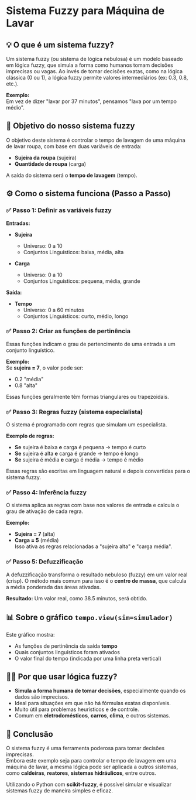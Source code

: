 # Sistema Fuzzy para Máquina de Lavar

## 💡 O que é um sistema fuzzy?
Um sistema fuzzy (ou sistema de lógica nebulosa) é um modelo baseado em lógica fuzzy, que simula a forma como humanos tomam decisões imprecisas ou vagas. Ao invés de tomar decisões exatas, como na lógica clássica (0 ou 1), a lógica fuzzy permite valores intermediários (ex: 0.3, 0.8, etc.).

**Exemplo:**  
Em vez de dizer "lavar por 37 minutos", pensamos "lava por um tempo médio".

## 🧺 Objetivo do nosso sistema fuzzy
O objetivo deste sistema é controlar o tempo de lavagem de uma máquina de lavar roupa, com base em duas variáveis de entrada:
- **Sujeira da roupa** (sujeira)
- **Quantidade de roupa** (carga)

A saída do sistema será o **tempo de lavagem** (tempo).

## ⚙️ Como o sistema funciona (Passo a Passo)

### ✅ Passo 1: Definir as variáveis fuzzy
**Entradas:**
- **Sujeira**  
  - Universo: 0 a 10  
  - Conjuntos Linguísticos: baixa, média, alta

- **Carga**  
  - Universo: 0 a 10  
  - Conjuntos Linguísticos: pequena, média, grande

**Saída:**
- **Tempo**  
  - Universo: 0 a 60 minutos  
  - Conjuntos Linguísticos: curto, médio, longo

### ✅ Passo 2: Criar as funções de pertinência
Essas funções indicam o grau de pertencimento de uma entrada a um conjunto linguístico. 

**Exemplo:**  
Se **sujeira = 7**, o valor pode ser:
- 0.2 "média"
- 0.8 "alta"

Essas funções geralmente têm formas triangulares ou trapezoidais.

### ✅ Passo 3: Regras fuzzy (sistema especialista)
O sistema é programado com regras que simulam um especialista.

**Exemplo de regras:**
- **Se** sujeira é baixa **e** carga é pequena → tempo é curto
- **Se** sujeira é alta **e** carga é grande → tempo é longo
- **Se** sujeira é média **e** carga é média → tempo é médio

Essas regras são escritas em linguagem natural e depois convertidas para o sistema fuzzy.

### ✅ Passo 4: Inferência fuzzy
O sistema aplica as regras com base nos valores de entrada e calcula o grau de ativação de cada regra.

**Exemplo:**
- **Sujeira = 7** (alta)
- **Carga = 5** (média)  
Isso ativa as regras relacionadas a "sujeira alta" e "carga média".

### ✅ Passo 5: Defuzzificação
A defuzzificação transforma o resultado nebuloso (fuzzy) em um valor real (crisp). O método mais comum para isso é o **centro de massa**, que calcula a média ponderada das áreas ativadas.

**Resultado:** Um valor real, como 38.5 minutos, será obtido.

## 📊 Sobre o gráfico `tempo.view(sim=simulador)`
Este gráfico mostra:
- As funções de pertinência da saída **tempo**
- Quais conjuntos linguísticos foram ativados
- O valor final do tempo (indicada por uma linha preta vertical)

## 👨‍🏫 Por que usar lógica fuzzy?
- **Simula a forma humana de tomar decisões**, especialmente quando os dados são imprecisos.
- Ideal para situações em que não há fórmulas exatas disponíveis.
- Muito útil para problemas heurísticos e de controle.
- Comum em **eletrodomésticos**, **carros**, **clima**, e outros sistemas.

## 📌 Conclusão
O sistema fuzzy é uma ferramenta poderosa para tomar decisões imprecisas.  
Embora este exemplo seja para controlar o tempo de lavagem em uma máquina de lavar, a mesma lógica pode ser aplicada a outros sistemas, como **caldeiras**, **reatores**, **sistemas hidráulicos**, entre outros.

Utilizando o Python com **scikit-fuzzy**, é possível simular e visualizar sistemas fuzzy de maneira simples e eficaz.
